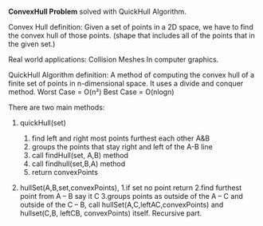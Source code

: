 **ConvexHull Problem** solved with QuickHull Algorithm.


Convex Hull definition: Given a set of points in a 2D space,  we have to find  the convex hull of those points. (shape that includes all of the points that in the given set.)

Real world applications:
Collision Meshes In computer graphics.

QuickHull Algorithm definition: A method of computing the convex hull of a finite set of points in n-dimensional space. It uses a divide and conquer method.
Worst Case = O(n²)
Best Case = O(nlogn)

There are two main methods:

1. quickHull(set)

   1. find left and right most points furthest each other A&B
   2. groups the points that stay right and left of the A-B line
   3. call findHull(set, A,B) method
   4. call findhull(set,B,A) method
   5. return convexPoints
2. hullSet(A,B,set,convexPoints),
   1.if set no point return
   2.find furthest point from A – B say it C
   3.groups points as outside of the A – C and outside of the
   C – B, call hullSet(A,C,leftAC,convexPoints) and
   hullset(C,B, leftCB, convexPoints) itself. Recursive part.
